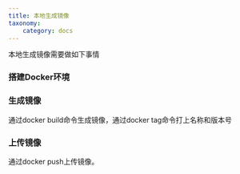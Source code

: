 ```yaml
---
title: 本地生成镜像
taxonomy:
    category: docs
---
```


本地生成镜像需要做如下事情

### 搭建Docker环境

### 生成镜像
通过docker build命令生成镜像，通过docker tag命令打上名称和版本号

### 上传镜像
通过docker push上传镜像。